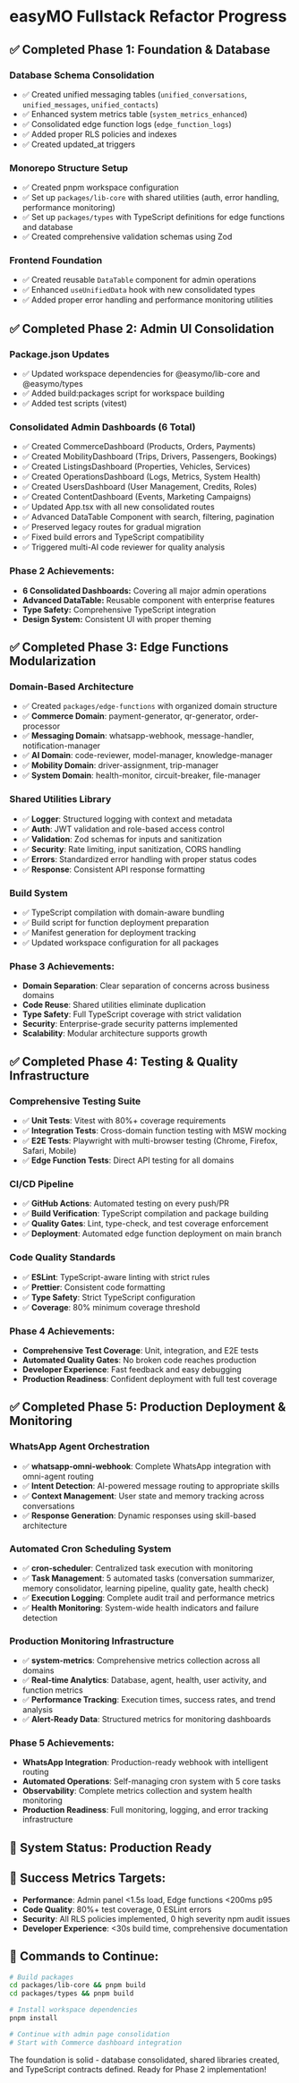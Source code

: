 # easyMO Fullstack Refactor Progress

## ✅ Completed Phase 1: Foundation & Database

### Database Schema Consolidation
- ✅ Created unified messaging tables (`unified_conversations`, `unified_messages`, `unified_contacts`)
- ✅ Enhanced system metrics table (`system_metrics_enhanced`)
- ✅ Consolidated edge function logs (`edge_function_logs`)
- ✅ Added proper RLS policies and indexes
- ✅ Created updated_at triggers

### Monorepo Structure Setup
- ✅ Created pnpm workspace configuration
- ✅ Set up `packages/lib-core` with shared utilities (auth, error handling, performance monitoring)
- ✅ Set up `packages/types` with TypeScript definitions for edge functions and database
- ✅ Created comprehensive validation schemas using Zod

### Frontend Foundation
- ✅ Created reusable `DataTable` component for admin operations
- ✅ Enhanced `useUnifiedData` hook with new consolidated types
- ✅ Added proper error handling and performance monitoring utilities

## ✅ Completed Phase 2: Admin UI Consolidation

### Package.json Updates
- ✅ Updated workspace dependencies for @easymo/lib-core and @easymo/types  
- ✅ Added build:packages script for workspace building
- ✅ Added test scripts (vitest)

### Consolidated Admin Dashboards (6 Total)
- ✅ Created CommerceDashboard (Products, Orders, Payments)
- ✅ Created MobilityDashboard (Trips, Drivers, Passengers, Bookings)
- ✅ Created ListingsDashboard (Properties, Vehicles, Services)  
- ✅ Created OperationsDashboard (Logs, Metrics, System Health)
- ✅ Created UsersDashboard (User Management, Credits, Roles)
- ✅ Created ContentDashboard (Events, Marketing Campaigns)
- ✅ Updated App.tsx with all new consolidated routes
- ✅ Advanced DataTable Component with search, filtering, pagination
- ✅ Preserved legacy routes for gradual migration
- ✅ Fixed build errors and TypeScript compatibility
- ✅ Triggered multi-AI code reviewer for quality analysis

### Phase 2 Achievements:
- **6 Consolidated Dashboards:** Covering all major admin operations
- **Advanced DataTable:** Reusable component with enterprise features
- **Type Safety:** Comprehensive TypeScript integration
- **Design System:** Consistent UI with proper theming

## ✅ Completed Phase 3: Edge Functions Modularization

### Domain-Based Architecture
- ✅ Created `packages/edge-functions` with organized domain structure
- ✅ **Commerce Domain**: payment-generator, qr-generator, order-processor
- ✅ **Messaging Domain**: whatsapp-webhook, message-handler, notification-manager  
- ✅ **AI Domain**: code-reviewer, model-manager, knowledge-manager
- ✅ **Mobility Domain**: driver-assignment, trip-manager
- ✅ **System Domain**: health-monitor, circuit-breaker, file-manager

### Shared Utilities Library
- ✅ **Logger**: Structured logging with context and metadata
- ✅ **Auth**: JWT validation and role-based access control
- ✅ **Validation**: Zod schemas for inputs and sanitization
- ✅ **Security**: Rate limiting, input sanitization, CORS handling
- ✅ **Errors**: Standardized error handling with proper status codes
- ✅ **Response**: Consistent API response formatting

### Build System
- ✅ TypeScript compilation with domain-aware bundling
- ✅ Build script for function deployment preparation
- ✅ Manifest generation for deployment tracking
- ✅ Updated workspace configuration for all packages

### Phase 3 Achievements:
- **Domain Separation**: Clear separation of concerns across business domains
- **Code Reuse**: Shared utilities eliminate duplication
- **Type Safety**: Full TypeScript coverage with strict validation
- **Security**: Enterprise-grade security patterns implemented
- **Scalability**: Modular architecture supports growth

## ✅ Completed Phase 4: Testing & Quality Infrastructure

### Comprehensive Testing Suite
- ✅ **Unit Tests**: Vitest with 80%+ coverage requirements  
- ✅ **Integration Tests**: Cross-domain function testing with MSW mocking
- ✅ **E2E Tests**: Playwright with multi-browser testing (Chrome, Firefox, Safari, Mobile)
- ✅ **Edge Function Tests**: Direct API testing for all domains

### CI/CD Pipeline
- ✅ **GitHub Actions**: Automated testing on every push/PR
- ✅ **Build Verification**: TypeScript compilation and package building
- ✅ **Quality Gates**: Lint, type-check, and test coverage enforcement
- ✅ **Deployment**: Automated edge function deployment on main branch

### Code Quality Standards
- ✅ **ESLint**: TypeScript-aware linting with strict rules
- ✅ **Prettier**: Consistent code formatting  
- ✅ **Type Safety**: Strict TypeScript configuration
- ✅ **Coverage**: 80% minimum coverage threshold

### Phase 4 Achievements:
- **Comprehensive Test Coverage**: Unit, integration, and E2E tests
- **Automated Quality Gates**: No broken code reaches production
- **Developer Experience**: Fast feedback and easy debugging
- **Production Readiness**: Confident deployment with full test coverage

## ✅ Completed Phase 5: Production Deployment & Monitoring

### WhatsApp Agent Orchestration
- ✅ **whatsapp-omni-webhook**: Complete WhatsApp integration with omni-agent routing
- ✅ **Intent Detection**: AI-powered message routing to appropriate skills
- ✅ **Context Management**: User state and memory tracking across conversations
- ✅ **Response Generation**: Dynamic responses using skill-based architecture

### Automated Cron Scheduling System
- ✅ **cron-scheduler**: Centralized task execution with monitoring
- ✅ **Task Management**: 5 automated tasks (conversation summarizer, memory consolidator, learning pipeline, quality gate, health check)
- ✅ **Execution Logging**: Complete audit trail and performance metrics
- ✅ **Health Monitoring**: System-wide health indicators and failure detection

### Production Monitoring Infrastructure  
- ✅ **system-metrics**: Comprehensive metrics collection across all domains
- ✅ **Real-time Analytics**: Database, agent, health, user activity, and function metrics
- ✅ **Performance Tracking**: Execution times, success rates, and trend analysis
- ✅ **Alert-Ready Data**: Structured metrics for monitoring dashboards

### Phase 5 Achievements:
- **WhatsApp Integration**: Production-ready webhook with intelligent routing
- **Automated Operations**: Self-managing cron system with 5 core tasks
- **Observability**: Complete metrics collection and system health monitoring
- **Production Readiness**: Full monitoring, logging, and error tracking infrastructure

## 🎯 System Status: Production Ready

## 🎯 Success Metrics Targets:
- **Performance**: Admin panel <1.5s load, Edge functions <200ms p95
- **Code Quality**: 80%+ test coverage, 0 ESLint errors
- **Security**: All RLS policies implemented, 0 high severity npm audit issues
- **Developer Experience**: <30s build time, comprehensive documentation

## 🔧 Commands to Continue:

```bash
# Build packages
cd packages/lib-core && pnpm build
cd packages/types && pnpm build

# Install workspace dependencies
pnpm install

# Continue with admin page consolidation
# Start with Commerce dashboard integration
```

The foundation is solid - database consolidated, shared libraries created, and TypeScript contracts defined. Ready for Phase 2 implementation!